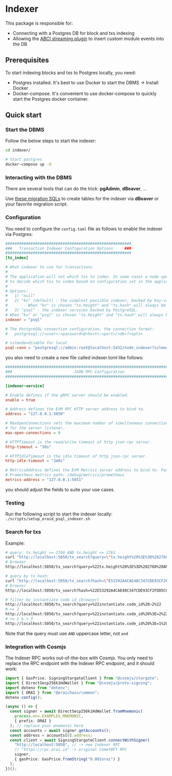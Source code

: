 # Indexer

This package is responsible for:

- Connecting with a Postgres DB for block and txs indexing
- Allowing the [ABCI streaming plugin](../streaming/README.md) to insert custom module events into the DB

## Prerequisites

To start indexing blocks and txs to Postgres locally, you need:

- Postgres installed. It's best to use Docker to start the DBMS -> Install Docker
- Docker-compose. It's convenient to use docker-compose to quickly start the Postgres docker container.

## Quick start

### Start the DBMS

Follow the below steps to start the indexer:

```bash
cd indexer/

# Start postgres
docker-compose up -d
```

### Interacting with the DBMS

There are several tools that can do the trick: **pgAdmin**, **dBeaver**, ...

Use [these migration SQLs](./dbschema/schema.sql) to create tables for the indexer via **dBeaver** or your favorite migration script.

### Configuration

You need to configure the `config.toml` file as follows to enable the indexer via Postgres:

```toml
#######################################################
###   Transaction Indexer Configuration Options     ###
#######################################################
[tx_index]

# What indexer to use for transactions
#
# The application will set which txs to index. In some cases a node operator will be able
# to decide which txs to index based on configuration set in the application.
#
# Options:
#   1) "null"
#   2) "kv" (default) - the simplest possible indexer, backed by key-value storage (defaults to levelDB; see DBBackend).
# 		- When "kv" is chosen "tx.height" and "tx.hash" will always be indexed.
#   3) "psql" - the indexer services backed by PostgreSQL.
# When "kv" or "psql" is chosen "tx.height" and "tx.hash" will always be indexed.
indexer = "psql"

# The PostgreSQL connection configuration, the connection format:
#   postgresql://<user>:<password>@<host>:<port>/<db>?<opts>

# sslmode=disable for local
psql-conn = "postgresql://admin:root@localhost:5432/node_indexer?sslmode=disable"
```

you also need to create a new file called indexer.toml like follows: 

```toml
###############################################################################
###                           JSON RPC Configuration                        ###
###############################################################################

[indexer-service]

# Enable defines if the gRPC server should be enabled.
enable = true

# Address defines the EVM RPC HTTP server address to bind to.
address = "127.0.0.1:5050"

# MaxOpenConnections sets the maximum number of simultaneous connections
# for the server listener.
max-open-connections = 0

# HTTPTimeout is the read/write timeout of http json-rpc server.
http-timeout = "30s"

# HTTPIdleTimeout is the idle timeout of http json-rpc server.
http-idle-timeout = "2m0s"

# MetricsAddress defines the EVM Metrics server address to bind to. Pass --metrics in CLI to enable
# Prometheus metrics path: /debug/metrics/prometheus
metrics-address = "127.0.0.1:5051"
```

you should adjust the fields to suite your use cases.

### Testing

Run the following script to start the indexer locally: `./scripts/setup_oraid_psql_indexer.sh`

### Search for txs

Example:

```bash
# query: tx.height >= 2760 AND tx.height <= 2761
curl "http://localhost:5050/tx_search?query=\"tx.height%20%3E%3D%202760%20AND%20tx.height%20%3C%3D%202761\""
# browser
http://localhost:5050/tx_search?query=%22tx.height%20%3E%3D%202760%20AND%20tx.height%20%3C%3D%202761%22

# query by tx hash:
curl "http://localhost:5050/tx_search?hash=\"E53292A4CAE48C347CDE93CF2FDD5C8511A56889EC6B0B0DD5221FF13ED2D5C8\""
# browser
http://localhost:5050/tx_search?hash=%22E53292A4CAE48C347CDE93CF2FDD5C8511A56889EC6B0B0DD5221FF13ED2D5C8%22

# filter by instantiate code id (browser)
http://localhost:5050/tx_search?query=%22instantiate.code_id%20>2%22
# >= 2
http://localhost:5050/tx_search?query=%22instantiate.code_id%20%3E=2%22
# >= 1 & < 3
http://localhost:5050/tx_search?query=%22instantiate.code_id%20%3E=1%20AND%20instantiate.code_id%3C3%22
```

Note that the query must use `AND` uppercase letter, not `and`

### Integration with Cosmjs

The Indexer RPC works out-of-the-box with Cosmjs. You only need to replace the RPC endpoint with the Indexer RPC endpoint, and it should work:

```ts
import { GasPrice, SigningStargateClient } from "@cosmjs/stargate";
import { DirectSecp256k1HdWallet } from "@cosmjs/proto-signing";
import dotenv from "dotenv";
import { ORAI } from "@oraichain/common";
dotenv.config();

(async () => {
  const signer = await DirectSecp256k1HdWallet.fromMnemonic(
    process.env.EXAMPLES_MNEMONIC,
    { prefix: ORAI }
  ); // replace your mnemonic here
  const accounts = await signer.getAccounts();
  const address = accounts[0].address;
  const client = await SigningStargateClient.connectWithSigner(
    "http://localhost:5050", // -> new Indexer RPC
    // "https://rpc.orai.io" -> original CometBFT RPC
    signer,
    { gasPrice: GasPrice.fromString("0.001orai") }
  );
})();

```
